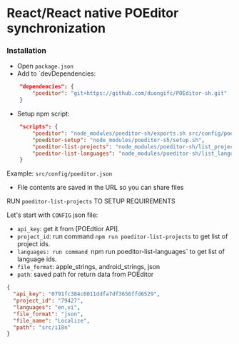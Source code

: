 # React/React native POEditor synchronization

### Installation

 * Open `package.json`
 * Add to `devDependencies:
```json
	"dependencies": {
		"poeditor": "git+https://github.com/duongifc/POEditor-sh.git"
	}
```

 * Setup npm script:
```json
	"scripts": {
		"poeditor": "node_modules/poeditor-sh/exports.sh src/config/poeditor.json",
		"poeditor-setup": "node_modules/poeditor-sh/setup.sh",
		"poeditor-list-projects": "node_modules/poeditor-sh/list_projects.sh src/config/poeditor.json",
		"poeditor-list-languages": "node_modules/poeditor-sh/list_languages.sh src/config/poeditor.json"
	}
```
   Example: `src/config/poeditor.json`
 * File contents are saved in the URL so you can share files

RUN `poeditor-list-projects` TO SETUP REQUIREMENTS

Let's start with `CONFIG` json file:
* `api_key`: get it from [POEdtior API].
* `project_id`: run command `npm run poeditor-list-projects` to get list of project ids.
* `languages: run command `npm run poeditor-list-languages` to get list of language ids.
* `file_format`: apple_strings, android_strings, json
* `path`: saved path for return data from POEditor
```json
{
  "api_key": "0791fc384c6011ddfa7df3656ffd6529",
  "project_id": "79427",
  "languages": "en,vi",
  "file_format": "json",
  "file_name": "Localize",
  "path": "src/i18n"
}

```

[POEeditor API]: <https://poeditor.com/account/api>
